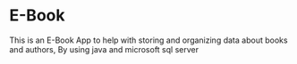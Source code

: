 # E-Book
This is an E-Book App to help with storing and organizing data about books and authors, By using java and microsoft sql server
